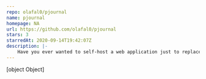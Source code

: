 ```yaml
---
repo: olafal0/pjournal
name: pjournal
homepage: NA
url: https://github.com/olafal0/pjournal
stars: 3
starredAt: 2020-09-14T19:42:07Z
description: |-
    Have you ever wanted to self-host a web application just to replace something you could do with a notebook and a pencil?
---
```


[object Object]
